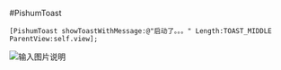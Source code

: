#PishumToast
```
[PishumToast showToastWithMessage:@"启动了。。。" Length:TOAST_MIDDLE ParentView:self.view];
```
![输入图片说明](http://git.oschina.net/uploads/images/2016/0127/111639_b6826c53_634464.png "在这里输入图片标题")